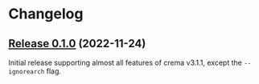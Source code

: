 # Changelog

## [Release 0.1.0](https://gitlab.com/mipimipi/repman/tags/v0.1.0) (2022-11-24)

Initial release supporting almost all features of crema v3.1.1, except the `--ignorearch` flag. 
